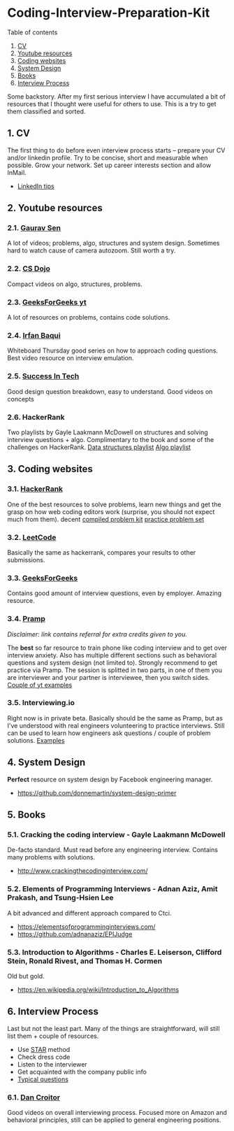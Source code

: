 
# Coding-Interview-Preparation-Kit

Table of contents

1. [CV](#1-cv)
2. [Youtube resources](#2-youtube-resources)
3. [Coding websites](#3-coding-websites)
4. [System Design](#4-system-design)
5. [Books](#5-books)
6. [Interview Process](#6-interview-process)

Some backstory. After my first serious interview I have accumulated a bit of resources that I thought were useful for others to use. This is a try to get them classified and sorted.

## 1. CV

The first thing to do before even interview process starts – prepare your CV and/or linkedin profile. Try to be concise, short and measurable when possible. Grow your network. Set up career interests section and allow InMail.

- [LinkedIn tips]

## 2. Youtube resources

### 2.1. [Gaurav Sen]

A lot of videos; problems, algo, structures and system design. Sometimes hard to watch cause of camera autozoom. Still worth a try.

### 2.2. [CS Dojo]

Compact videos on algo, structures, problems.

### 2.3. [GeeksForGeeks yt]

A lot of resources on problems, contains code solutions.

### 2.4. [Irfan Baqui]

Whiteboard Thursday good series on how to approach coding questions. Best video resource on interview emulation.

### 2.5. [Success In Tech]

Good design question breakdown, easy to understand. Good videos on concepts

### 2.6. HackerRank

Two playlists by Gayle Laakmann McDowell on structures and solving interview questions + algo. Complimentary to the book and some of the challenges on HackerRank.
[Data structures playlist]
[Algo playlist]

## 3. Coding websites

### 3.1. [HackerRank]

One of the best resources to solve problems, learn new things and get the grasp on how web coding editors work (surprise, you should not expect much from them).
decent [compiled problem kit]
[practice problem set]

### 3.2. [LeetCode]

Basically the same as hackerrank, compares your results to other submissions.

### 3.3. [GeeksForGeeks]

Contains good amount of interview questions, even by employer. Amazing resource.

### 3.4. [Pramp]

*Disclaimer: link contains referral for extra credits given to you.*

The **best** so far resource to train phone like coding interview and to get over interview anxiety. Also has multiple different sections such as behavioral questions and system design (not limited to). Strongly recommend to get practice via Pramp. The session is splitted in two parts, in one of them you are interviewer and your partner is interviewee, then you switch sides.
[Couple of yt examples]

### 3.5. Interviewing.io

Right now is in private beta. Basically should be the same as Pramp, but as I've understood with real engineers volunteering to practice interviews. Still can be used to learn how engineers ask questions / couple of problem solutions.
[Examples]

## 4. System Design

**Perfect** resource on system design by Facebook engineering manager.

- <https://github.com/donnemartin/system-design-primer>

## 5. Books

### 5.1. Cracking the coding interview - Gayle Laakmann McDowell

De-facto standard. Must read before any engineering interview. Contains many problems with solutions.

- <http://www.crackingthecodinginterview.com/>

### 5.2. Elements of Programming Interviews - Adnan Aziz, Amit Prakash, and Tsung-Hsien Lee

A bit advanced and different approach compared to Ctci.

- <https://elementsofprogramminginterviews.com/>
- <https://github.com/adnanaziz/EPIJudge>

### 5.3. Introduction to Algorithms - Charles E. Leiserson, Clifford Stein, Ronald Rivest, and Thomas H. Cormen

Old but gold.

- <https://en.wikipedia.org/wiki/Introduction_to_Algorithms>

## 6. Interview Process

Last but not the least part. Many of the things are straightforward, will still list them + couple of resources.

- Use [STAR] method
- Check dress code
- Listen to the interviewer
- Get acquainted with the company public info
- [Typical questions]

### 6.1. [Dan Croitor]

Good videos on overall interviewing process. Focused more on Amazon and behavioral principles, still can be applied to general engineering positions.

[//]: #
[linkedin tips]: <https://www.themuse.com/advice/10-ways-to-improve-your-linkedin-profile-in-under-5-minutes>
[gaurav sen]: <https://www.youtube.com/channel/UCRPMAqdtSgd0Ipeef7iFsKw>
[cs dojo]: <https://www.youtube.com/channel/UCxX9wt5FWQUAAz4UrysqK9A>
[geeksforgeeks yt]: <https://www.youtube.com/channel/UC0RhatS1pyxInC00YKjjBqQ>
[irfan baqui]: <https://www.youtube.com/channel/UCYvQTh9aUgPZmVH0wNHFa1A>
[success in tech]: <https://www.youtube.com/channel/UC-vYrOAmtrx9sBzJAf3x_xw>
[data structures playlist]: <https://www.youtube.com/watch?v=IhJGJG-9Dx8&list=PLI1t_8YX-Apv-UiRlnZwqqrRT8D1RhriX>
[algo playlist]: <https://www.youtube.com/watch?v=KEEKn7Me-ms&list=PLI1t_8YX-ApvMthLj56t1Rf-Buio5Y8KL>
[compiled problem kit]: <https://www.hackerrank.com/interview/interview-preparation-kit>
[practice problem set]: <https://www.hackerrank.com/domains/data-structures>
[hackerrank]: <https://www.hackerrank.com/>
[leetcode]: <https://leetcode.com/>
[geeksforgeeks]: <https://www.geeksforgeeks.org/>
[pramp]: <https://www.pramp.com/invt/zp4QBlLdXgtKjE27PzWV>
[couple of yt examples]: <https://www.youtube.com/channel/UCe4-BhJ5DYy3TY3_ctZMdRg>
[examples]: <https://www.youtube.com/channel/UCNc-Wa_ZNBAGzFkYbAHw9eg>
[star]: <https://en.wikipedia.org/wiki/Situation,_task,_action,_result>
[typical questions]: <https://www.totaljobs.com/insidejob/most-common-interview-questions/>
[dan croitor]: <https://www.youtube.com/channel/UCw0uQHve23oMWgQcTTpgQsQ>